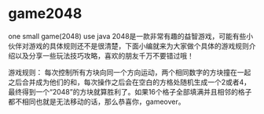 # game2048
one small game(2048) use java
2048是一款非常有趣的益智游戏，可能有些小伙伴对游戏的具体规则还不是很清楚，下面小编就来为大家做个具体的游戏规则介绍以及分享一些玩法技巧攻略，喜欢的朋友千万不要错过哦！

  游戏规则：
  每次控制所有方块向同一个方向运动，两个相同数字的方块撞在一起之后合并成为他们的和，每次操作之后会在空白的方格处随机生成一个2或者4，最终得到一个“2048”的方块就算胜利了。如果16个格子全部填满并且相邻的格子都不相同也就是无法移动的话，那么恭喜你，gameover。

